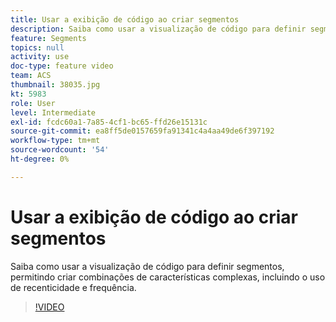 ```yaml
---
title: Usar a exibição de código ao criar segmentos
description: Saiba como usar a visualização de código para definir segmentos, permitindo criar combinações de características complexas, incluindo o uso de recenticidade e frequência.
feature: Segments
topics: null
activity: use
doc-type: feature video
team: ACS
thumbnail: 38035.jpg
kt: 5983
role: User
level: Intermediate
exl-id: fcdc60a1-7a85-4cf1-bc65-ffd26e15131c
source-git-commit: ea8ff5de0157659fa91341c4a4aa49de6f397192
workflow-type: tm+mt
source-wordcount: '54'
ht-degree: 0%

---
```


# Usar a exibição de código ao criar segmentos

Saiba como usar a visualização de código para definir segmentos, permitindo criar combinações de características complexas, incluindo o uso de recenticidade e frequência.

>[!VIDEO](https://video.tv.adobe.com/v/38035/?quality=12&learn=on)
